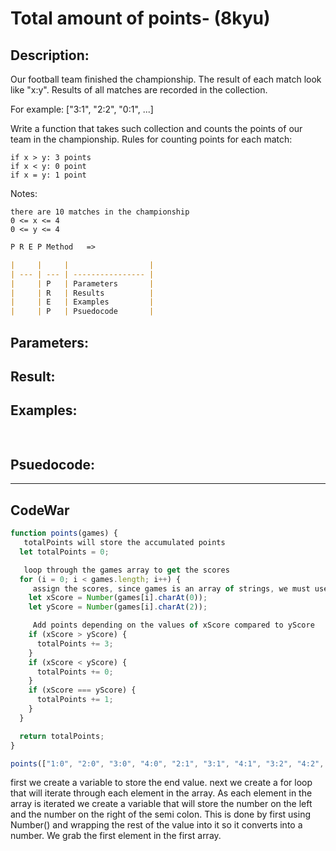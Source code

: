 # Total amount of points- (8kyu)

## Description:

Our football team finished the championship. The result of each match look like "x:y". Results of all matches are recorded in the collection.

For example: ["3:1", "2:2", "0:1", ...]

Write a function that takes such collection and counts the points of our team in the championship. Rules for counting points for each match:

    if x > y: 3 points
    if x < y: 0 point
    if x = y: 1 point

Notes:

    there are 10 matches in the championship
    0 <= x <= 4
    0 <= y <= 4


```md
P R E P Method   =>

|     |     |                  |
| --- | --- | ---------------- |
|     | P   | Parameters       |
|     | R   | Results          |
|     | E   | Examples         |
|     | P   | Psuedocode       |
```
## Parameters: 

## Result: 

## Examples: 
```js
  
```
## Psuedocode: 


---


## CodeWar

```js
function points(games) {
   totalPoints will store the accumulated points
  let totalPoints = 0;

   loop through the games array to get the scores
  for (i = 0; i < games.length; i++) {
     assign the scores, since games is an array of strings, we must use Number() to turn the string scores into numbers
    let xScore = Number(games[i].charAt(0));
    let yScore = Number(games[i].charAt(2));

     Add points depending on the values of xScore compared to yScore
    if (xScore > yScore) {
      totalPoints += 3;
    }
    if (xScore < yScore) {
      totalPoints += 0;
    }
    if (xScore === yScore) {
      totalPoints += 1;
    }
  }

  return totalPoints;
}

points(["1:0", "2:0", "3:0", "4:0", "2:1", "3:1", "4:1", "3:2", "4:2", "4:3"]);

```

first we create a variable to store the end value.
next we create a for loop that will iterate through each element in the array.
As each element in the array is iterated we create a variable that will store the number on the left and the number on the right of the semi colon. This is done by first using Number() and wrapping the rest of the value into it so it converts into a number. We grab the first element in the first array.
